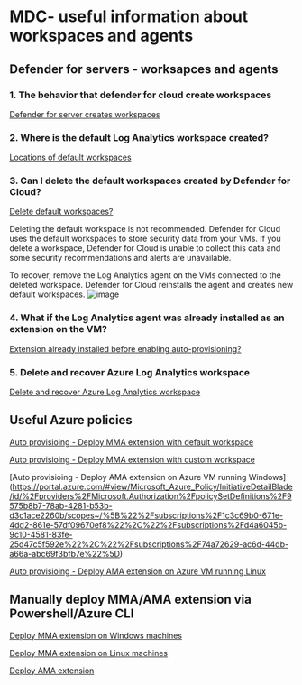 # MDC- useful information about workspaces and agents
## Defender for servers - worksapces and agents
### 1. The behavior that defender for cloud create workspaces
[Defender for server creates workspaces](https://learn.microsoft.com/en-us/azure/defender-for-cloud/plan-defender-for-servers-data-workspace#default-workspace)

### 2. Where is the default Log Analytics workspace created?
[Locations of default workspaces](https://learn.microsoft.com/en-us/azure/defender-for-cloud/faq-data-collection-agents#where-is-the-default-log-analytics-workspace-created-)

### 3. Can I delete the default workspaces created by Defender for Cloud?
[Delete default workspaces?](https://learn.microsoft.com/en-us/azure/defender-for-cloud/faq-data-collection-agents#can-i-delete-the-default-workspaces-created-by-defender-for-cloud-)

Deleting the default workspace is not recommended. Defender for Cloud uses the default workspaces to store security data from your VMs. If you delete a workspace, Defender for Cloud is unable to collect this data and some security recommendations and alerts are unavailable.

To recover, remove the Log Analytics agent on the VMs connected to the deleted workspace. Defender for Cloud reinstalls the agent and creates new default workspaces.
![image](https://user-images.githubusercontent.com/96930989/210910915-7ee87ba4-bfc7-442b-8863-5963ca7aa6dc.png)

### 4. What if the Log Analytics agent was already installed as an extension on the VM?
[Extension already installed before enabling auto-provisioning?](https://learn.microsoft.com/en-us/azure/defender-for-cloud/faq-data-collection-agents#what-if-the-log-analytics-agent-was-already-installed-as-an-extension-on-the-vm-)

### 5. Delete and recover Azure Log Analytics workspace
[Delete and recover Azure Log Analytics workspace](https://learn.microsoft.com/en-us/azure/azure-monitor/logs/delete-workspace)

## Useful Azure policies
[Auto provisioing - Deploy MMA extension with default workspace](https://portal.azure.com/#view/Microsoft_Azure_Policy/PolicyDetailBlade/definitionId/%2Fproviders%2FMicrosoft.Authorization%2FpolicyDefinitions%2F6df2fee6-a9ed-4fef-bced-e13be1b25f1c)

[Auto provisioing - Deploy MMA extension with custom workspace](https://portal.azure.com/#view/Microsoft_Azure_Policy/PolicyDetailBlade/definitionId/%2Fproviders%2FMicrosoft.Authorization%2FpolicyDefinitions%2F8e7da0a5-0a0e-4bbc-bfc0-7773c018b616)

[Auto provisioing - Deploy AMA extension on Azure VM running Windows]
(https://portal.azure.com/#view/Microsoft_Azure_Policy/InitiativeDetailBlade/id/%2Fproviders%2FMicrosoft.Authorization%2FpolicySetDefinitions%2F9575b8b7-78ab-4281-b53b-d3c1ace2260b/scopes~/%5B%22%2Fsubscriptions%2F1c3c69b0-671e-4dd2-861e-57df09670ef8%22%2C%22%2Fsubscriptions%2Fd4a6045b-9c10-4581-83fe-25d47c5f592e%22%2C%22%2Fsubscriptions%2F74a72629-ac6d-44db-a66a-abc69f3bfb7e%22%5D)

[Auto provisioing - Deploy AMA extension on Azure VM running Linux](https://portal.azure.com/#view/Microsoft_Azure_Policy/InitiativeDetailBlade/id/%2Fproviders%2FMicrosoft.Authorization%2FpolicySetDefinitions%2F118f04da-0375-44d1-84e3-0fd9e1849403/scopes~/%5B%22%2Fsubscriptions%2F1c3c69b0-671e-4dd2-861e-57df09670ef8%22%2C%22%2Fsubscriptions%2Fd4a6045b-9c10-4581-83fe-25d47c5f592e%22%2C%22%2Fsubscriptions%2F74a72629-ac6d-44db-a66a-abc69f3bfb7e%22%5D)

## Manually deploy MMA/AMA extension via Powershell/Azure CLI
[Deploy MMA extension on Windows machines](https://learn.microsoft.com/en-us/azure/virtual-machines/extensions/oms-windows?toc=%2Fazure%2Fazure-monitor%2Ftoc.json#powershell-deployment)

[Deploy MMA extension on Linux machines](https://learn.microsoft.com/en-us/azure/virtual-machines/extensions/oms-linux?toc=%2Fazure%2Fazure-monitor%2Ftoc.json#azure-cli-deployment)

[Deploy AMA extension](https://learn.microsoft.com/en-us/azure/azure-monitor/agents/azure-monitor-agent-manage?tabs=azure-powershell#install)
